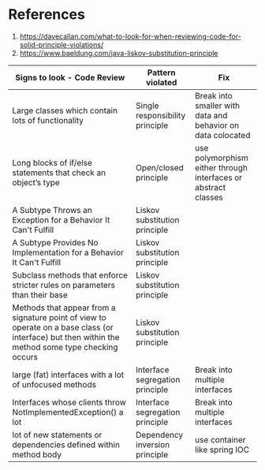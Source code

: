# References
1. https://davecallan.com/what-to-look-for-when-reviewing-code-for-solid-principle-violations/
2. https://www.baeldung.com/java-liskov-substitution-principle


| Signs to look - Code Review  | Pattern violated | Fix
| --- | --- |--- |
| Large classes which contain lots of functionality | Single responsibility principle | Break into smaller with data and behavior on data colocated |
| Long blocks of if/else statements that check an object’s type | Open/closed principle  |  use polymorphism either through interfaces or abstract classes |
| A Subtype Throws an Exception for a Behavior It Can't Fulfill | Liskov substitution principle  |   |
| A Subtype Provides No Implementation for a Behavior It Can't Fulfill | Liskov substitution principle  |   |
Subclass methods that enforce stricter rules on parameters than their base| Liskov substitution principle  |   |
Methods that appear from a signature point of view to operate on a base class (or interface) but then within the method some type checking occurs| Liskov substitution principle  |   |
large (fat) interfaces with a lot of unfocused methods| Interface segregation principle  | Break into multiple interfaces  |
Interfaces whose clients throw NotImplementedException() a lot| Interface segregation principle  | Break into multiple interfaces  |
lot of new statements or dependencies defined within method body | Dependency inversion principle | use container like spring IOC  |





